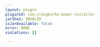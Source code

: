 ```yaml
---
layout: plugin
pluginId: com.craigburke.bower-installer
jarSha1: INVALID
isJarAvailable: false
error: NONE
violations: []

---
```

